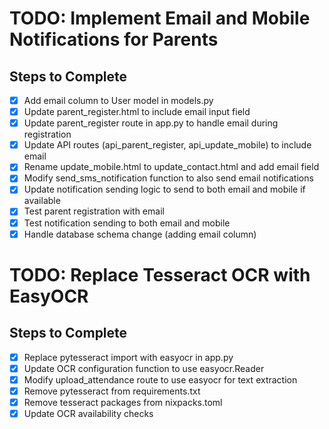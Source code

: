 # TODO: Implement Email and Mobile Notifications for Parents

## Steps to Complete

- [x] Add email column to User model in models.py
- [x] Update parent_register.html to include email input field
- [x] Update parent_register route in app.py to handle email during registration
- [x] Update API routes (api_parent_register, api_update_mobile) to include email
- [x] Rename update_mobile.html to update_contact.html and add email field
- [x] Modify send_sms_notification function to also send email notifications
- [x] Update notification sending logic to send to both email and mobile if available
- [x] Test parent registration with email
- [x] Test notification sending to both email and mobile
- [x] Handle database schema change (adding email column)

# TODO: Replace Tesseract OCR with EasyOCR

## Steps to Complete

- [x] Replace pytesseract import with easyocr in app.py
- [x] Update OCR configuration function to use easyocr.Reader
- [x] Modify upload_attendance route to use easyocr for text extraction
- [x] Remove pytesseract from requirements.txt
- [x] Remove tesseract packages from nixpacks.toml
- [x] Update OCR availability checks
